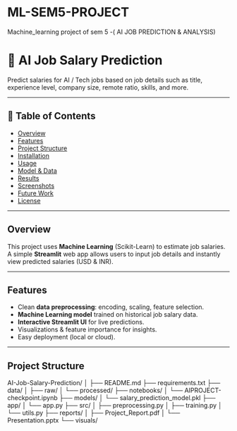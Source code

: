 # ML-SEM5-PROJECT
Machine_learning project  of sem 5 -( AI JOB PREDICTION  &amp; ANALYSIS)
# 🧠 AI Job Salary Prediction

Predict salaries for AI / Tech jobs based on job details such as title, experience level, company size, remote ratio, skills, and more.

---

## 📑 Table of Contents
- [Overview](#overview)
- [Features](#features)
- [Project Structure](#project-structure)
- [Installation](#installation)
- [Usage](#usage)
- [Model & Data](#model--data)
- [Results](#results)
- [Screenshots](#screenshots)
- [Future Work](#future-work)
- [License](#license)

---

## Overview
This project uses **Machine Learning** (Scikit-Learn) to estimate job salaries.  
A simple **Streamlit** web app allows users to input job details and instantly view predicted salaries (USD & INR).

---

## Features
- Clean **data preprocessing**: encoding, scaling, feature selection.
- **Machine Learning model** trained on historical job salary data.
- **Interactive Streamlit UI** for live predictions.
- Visualizations & feature importance for insights.
- Easy deployment (local or cloud).

---

## Project Structure
AI-Job-Salary-Prediction/
│
├── README.md
├── requirements.txt
├── data/
│ ├── raw/
│ └── processed/
├── notebooks/
│ └── AIPROJECT-checkpoint.ipynb
├── models/
│ └── salary_prediction_model.pkl
├── app/
│ └── app.py
├── src/
│ ├── preprocessing.py
│ ├── training.py
│ └── utils.py
├── reports/
│ ├── Project_Report.pdf
│ └── Presentation.pptx
└── visuals/
